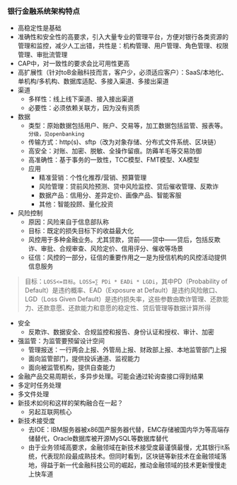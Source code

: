 ### 银行金融系统架构特点
  * 高稳定性是基础
  * 准确性和安全性的高要求，引入大量专业的管理平台，方便对银行各类资源的管理和监控，减少人工出错，共性是：机构管理、用户管理、角色管理、权限管理、审批流管理
  * CAP中，对一致性的要求会比可用性更高
  * 高扩展性（针对toB金融科技而言，客户少，必须适应客户）：SaaS/本地化、单机构/多机构、数据库适配、多接入渠道、多接出渠道
  * 渠道
    * 多样性：线上线下渠道、接入接出渠道
    * 必要性：必须依赖关联方，因为没有资质
  * 数据
    * 类型：原始数据包括用户、账户、交易等，加工数据包括监管、报表等。`分级，见openbanking`
    * 传输方式：http(s)、sftp（改为对象存储、分布式文件系统、区块链）
    * 高安全：对账、加密、脱敏、全操作留痕。防薅羊毛等交易防御
    * 高准确性：基于事务的一致性，TCC模型、FMT模型、XA模型
    * 应用 
      * 精准营销：个性化推荐/营销、预算管理
      * 风险管理：贷前风险预测、贷中风险监控、贷后催收管理、反欺诈
      * 数据产品：信用分、差异定价、画像产品、智能客服
      * 其他：智能投顾、量化投资
  * 风险控制
    * 原因：风险来自于信息部队称
    * 目标：既定的损失目标下的收益最大化
    * 风控用于多种金融业务。尤其贷款，贷前——贷中——贷后，包括反欺诈、审批、合规审查、风险定价、信用评分、催收等场景
    * 征信：风控的一部分，征信的重要作用之一是为授信机构的风控活动提供信息服务
>目标：`LOSS<=目标`。`LOSS=∑ PDi * EADi * LGDi`，其中PD（Probability of Default）是违约概率、EAD（Exposure at Default）是违约风险敞口、LGD（Loss Given Default）是违约损失率，这些参数由欺诈管理、还款能力、还款意愿、还款能力和意愿的稳定性、贷后管理等数据计算所得
  * 安全
    * 反欺诈、数据安全、合规监控和报告、身份认证和授权、审计、加密
  * 强监管：为监管要预留设计空间
    * 管理报送：一行两会上报、外管局上报、财政部上报、本地监管部门上报
    * 面向监管部门，提供投诉通道、监视能力
    * 面向被监管机构，提供自查能力
  * 金融产品交易周期长，多异步处理。可能会通过轮询查接口得到结果
  * 多定时任务处理
  * 多文件处理
  * 新技术如何和这样的架构融合在一起？
    * 另起互联网核心
  * 新技术接受度
    * 去IOE：IBM服务器被x86国产服务器代替，EMC存储被国内华为等高端存储替代，Oracle数据库被开源MySQL等数据库替代
    * 由于业务领域高要求，金融领域在新技术接受度最谨慎最慢，尤其银行it系统，代表现阶段最成熟技术。但同时看到，区块链等新技术在金融领域落地，得益于新一代金融科技公司的崛起，推动金融领域的技术更新慢慢走上快车道
